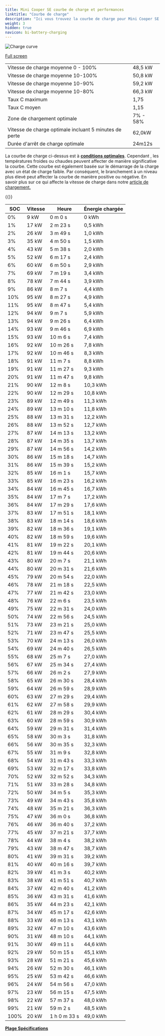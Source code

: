 ```yaml
---
title: Mini Cooper SE courbe de charge et performances
linktitle: "Courbe de charge"
description: "Ici vous trouvez la courbe de charge pour Mini Cooper SE."
weight: 3
hidden: true
navicon: bi-battery-charging
---
```

<!-- markdownlint-disable MD033 -->
<img src="/images/models/mini/cooper/cooper_se/chargingcurve.svg" alt="Charge curve" class="img-fluid">

[Full screen](/images/models/mini/cooper/cooper_se/chargingcurve.svg)


<table class="table table-striped border">
<tbody>
<tr>
<td>Vitesse de charge moyenne 0 - 100%</td><td>48,5 kW</td>
</tr>
<tr>
<td>Vitesse de charge moyenne 10-100%</td><td>50,8 kW</td>
</tr>
<tr>
<td>Vitesse de charge moyenne 10-90%</td><td>59,2 kW</td>
</tr>
<tr>
<td>Vitesse de charge moyenne 10-80%</td><td>66,3 kW</td>
</tr>
<tr>
<td>Taux C maximum</td><td>1,75</td>
</tr>
<tr>
<td>Taux C moyen</td><td>1,15</td>
</tr>
<tr>
<td>Zone de chargement optimale</td><td>7% - 58%</td>
</tr>
<tr>
<td>Vitesse de charge optimale incluant 5 minutes de perte</td><td>62,0kW</td>
</tr>
<tr>
<td>Durée d'arrêt de charge optimale</td><td>24m12s</td>
</tr>
</tbody>
</table>


La courbe de charge ci-dessus est à **[conditions optimales](../../../../../technology/battery/charging/#temperature)**. Cependant , les températures froides ou chaudes peuvent affecter de manière significative la courbe. Cette courbe est également basée sur le démarrage de la charge avec un état de charge faible. Par conséquent, le branchement à un niveau plus élevé peut affecter la courbe de manière positive ou négative. En savoir plus sur ce qui affecte la vitesse de charge dans notre [article de chargement.](../../../../../technology/battery/charging/)


{{<evkxdisplayaddarticle />}}
<table class="table table-striped border">
<thead>
<tr><th>SOC</th><th>Vitesse</th><th>Heure</th><th>Énergie chargée</th></tr>
</thead>
<tbody>
<tr>
<td>0%</td><td>9 kW</td><td> 0 m 0 s </td><td>0 kWh </td>
</tr>
<tr>
<td>1%</td><td>17 kW</td><td> 2 m 23 s </td><td>0,5 kWh </td>
</tr>
<tr>
<td>2%</td><td>26 kW</td><td> 3 m 49 s </td><td>1,0 kWh </td>
</tr>
<tr>
<td>3%</td><td>35 kW</td><td> 4 m 50 s </td><td>1,5 kWh </td>
</tr>
<tr>
<td>4%</td><td>43 kW</td><td> 5 m 38 s </td><td>2,0 kWh </td>
</tr>
<tr>
<td>5%</td><td>52 kW</td><td> 6 m 17 s </td><td>2,4 kWh </td>
</tr>
<tr>
<td>6%</td><td>60 kW</td><td> 6 m 50 s </td><td>2,9 kWh </td>
</tr>
<tr>
<td>7%</td><td>69 kW</td><td> 7 m 19 s </td><td>3,4 kWh </td>
</tr>
<tr>
<td>8%</td><td>78 kW</td><td> 7 m 44 s </td><td>3,9 kWh </td>
</tr>
<tr>
<td>9%</td><td>86 kW</td><td> 8 m 7 s </td><td>4,4 kWh </td>
</tr>
<tr>
<td>10%</td><td>95 kW</td><td> 8 m 27 s </td><td>4,9 kWh </td>
</tr>
<tr>
<td>11%</td><td>95 kW</td><td> 8 m 47 s </td><td>5,4 kWh </td>
</tr>
<tr>
<td>12%</td><td>94 kW</td><td> 9 m 7 s </td><td>5,9 kWh </td>
</tr>
<tr>
<td>13%</td><td>94 kW</td><td> 9 m 26 s </td><td>6,4 kWh </td>
</tr>
<tr>
<td>14%</td><td>93 kW</td><td> 9 m 46 s </td><td>6,9 kWh </td>
</tr>
<tr>
<td>15%</td><td>93 kW</td><td> 10 m 6 s </td><td>7,4 kWh </td>
</tr>
<tr>
<td>16%</td><td>92 kW</td><td> 10 m 26 s </td><td>7,8 kWh </td>
</tr>
<tr>
<td>17%</td><td>92 kW</td><td> 10 m 46 s </td><td>8,3 kWh </td>
</tr>
<tr>
<td>18%</td><td>91 kW</td><td> 11 m 7 s </td><td>8,8 kWh </td>
</tr>
<tr>
<td>19%</td><td>91 kW</td><td> 11 m 27 s </td><td>9,3 kWh </td>
</tr>
<tr>
<td>20%</td><td>91 kW</td><td> 11 m 47 s </td><td>9,8 kWh </td>
</tr>
<tr>
<td>21%</td><td>90 kW</td><td> 12 m 8 s </td><td>10,3 kWh </td>
</tr>
<tr>
<td>22%</td><td>90 kW</td><td> 12 m 29 s </td><td>10,8 kWh </td>
</tr>
<tr>
<td>23%</td><td>89 kW</td><td> 12 m 49 s </td><td>11,3 kWh </td>
</tr>
<tr>
<td>24%</td><td>89 kW</td><td> 13 m 10 s </td><td>11,8 kWh </td>
</tr>
<tr>
<td>25%</td><td>88 kW</td><td> 13 m 31 s </td><td>12,2 kWh </td>
</tr>
<tr>
<td>26%</td><td>88 kW</td><td> 13 m 52 s </td><td>12,7 kWh </td>
</tr>
<tr>
<td>27%</td><td>87 kW</td><td> 14 m 13 s </td><td>13,2 kWh </td>
</tr>
<tr>
<td>28%</td><td>87 kW</td><td> 14 m 35 s </td><td>13,7 kWh </td>
</tr>
<tr>
<td>29%</td><td>87 kW</td><td> 14 m 56 s </td><td>14,2 kWh </td>
</tr>
<tr>
<td>30%</td><td>86 kW</td><td> 15 m 18 s </td><td>14,7 kWh </td>
</tr>
<tr>
<td>31%</td><td>86 kW</td><td> 15 m 39 s </td><td>15,2 kWh </td>
</tr>
<tr>
<td>32%</td><td>85 kW</td><td> 16 m 1 s </td><td>15,7 kWh </td>
</tr>
<tr>
<td>33%</td><td>85 kW</td><td> 16 m 23 s </td><td>16,2 kWh </td>
</tr>
<tr>
<td>34%</td><td>84 kW</td><td> 16 m 45 s </td><td>16,7 kWh </td>
</tr>
<tr>
<td>35%</td><td>84 kW</td><td> 17 m 7 s </td><td>17,2 kWh </td>
</tr>
<tr>
<td>36%</td><td>84 kW</td><td> 17 m 29 s </td><td>17,6 kWh </td>
</tr>
<tr>
<td>37%</td><td>83 kW</td><td> 17 m 51 s </td><td>18,1 kWh </td>
</tr>
<tr>
<td>38%</td><td>83 kW</td><td> 18 m 14 s </td><td>18,6 kWh </td>
</tr>
<tr>
<td>39%</td><td>82 kW</td><td> 18 m 36 s </td><td>19,1 kWh </td>
</tr>
<tr>
<td>40%</td><td>82 kW</td><td> 18 m 59 s </td><td>19,6 kWh </td>
</tr>
<tr>
<td>41%</td><td>81 kW</td><td> 19 m 22 s </td><td>20,1 kWh </td>
</tr>
<tr>
<td>42%</td><td>81 kW</td><td> 19 m 44 s </td><td>20,6 kWh </td>
</tr>
<tr>
<td>43%</td><td>80 kW</td><td> 20 m 7 s </td><td>21,1 kWh </td>
</tr>
<tr>
<td>44%</td><td>80 kW</td><td> 20 m 31 s </td><td>21,6 kWh </td>
</tr>
<tr>
<td>45%</td><td>79 kW</td><td> 20 m 54 s </td><td>22,0 kWh </td>
</tr>
<tr>
<td>46%</td><td>78 kW</td><td> 21 m 18 s </td><td>22,5 kWh </td>
</tr>
<tr>
<td>47%</td><td>77 kW</td><td> 21 m 42 s </td><td>23,0 kWh </td>
</tr>
<tr>
<td>48%</td><td>76 kW</td><td> 22 m 6 s </td><td>23,5 kWh </td>
</tr>
<tr>
<td>49%</td><td>75 kW</td><td> 22 m 31 s </td><td>24,0 kWh </td>
</tr>
<tr>
<td>50%</td><td>74 kW</td><td> 22 m 56 s </td><td>24,5 kWh </td>
</tr>
<tr>
<td>51%</td><td>73 kW</td><td> 23 m 21 s </td><td>25,0 kWh </td>
</tr>
<tr>
<td>52%</td><td>71 kW</td><td> 23 m 47 s </td><td>25,5 kWh </td>
</tr>
<tr>
<td>53%</td><td>70 kW</td><td> 24 m 13 s </td><td>26,0 kWh </td>
</tr>
<tr>
<td>54%</td><td>69 kW</td><td> 24 m 40 s </td><td>26,5 kWh </td>
</tr>
<tr>
<td>55%</td><td>68 kW</td><td> 25 m 7 s </td><td>27,0 kWh </td>
</tr>
<tr>
<td>56%</td><td>67 kW</td><td> 25 m 34 s </td><td>27,4 kWh </td>
</tr>
<tr>
<td>57%</td><td>66 kW</td><td> 26 m 2 s </td><td>27,9 kWh </td>
</tr>
<tr>
<td>58%</td><td>65 kW</td><td> 26 m 30 s </td><td>28,4 kWh </td>
</tr>
<tr>
<td>59%</td><td>64 kW</td><td> 26 m 59 s </td><td>28,9 kWh </td>
</tr>
<tr>
<td>60%</td><td>63 kW</td><td> 27 m 29 s </td><td>29,4 kWh </td>
</tr>
<tr>
<td>61%</td><td>62 kW</td><td> 27 m 58 s </td><td>29,9 kWh </td>
</tr>
<tr>
<td>62%</td><td>61 kW</td><td> 28 m 29 s </td><td>30,4 kWh </td>
</tr>
<tr>
<td>63%</td><td>60 kW</td><td> 28 m 59 s </td><td>30,9 kWh </td>
</tr>
<tr>
<td>64%</td><td>59 kW</td><td> 29 m 31 s </td><td>31,4 kWh </td>
</tr>
<tr>
<td>65%</td><td>58 kW</td><td> 30 m 3 s </td><td>31,8 kWh </td>
</tr>
<tr>
<td>66%</td><td>56 kW</td><td> 30 m 35 s </td><td>32,3 kWh </td>
</tr>
<tr>
<td>67%</td><td>55 kW</td><td> 31 m 9 s </td><td>32,8 kWh </td>
</tr>
<tr>
<td>68%</td><td>54 kW</td><td> 31 m 43 s </td><td>33,3 kWh </td>
</tr>
<tr>
<td>69%</td><td>53 kW</td><td> 32 m 17 s </td><td>33,8 kWh </td>
</tr>
<tr>
<td>70%</td><td>52 kW</td><td> 32 m 52 s </td><td>34,3 kWh </td>
</tr>
<tr>
<td>71%</td><td>51 kW</td><td> 33 m 28 s </td><td>34,8 kWh </td>
</tr>
<tr>
<td>72%</td><td>50 kW</td><td> 34 m 5 s </td><td>35,3 kWh </td>
</tr>
<tr>
<td>73%</td><td>49 kW</td><td> 34 m 43 s </td><td>35,8 kWh </td>
</tr>
<tr>
<td>74%</td><td>48 kW</td><td> 35 m 21 s </td><td>36,3 kWh </td>
</tr>
<tr>
<td>75%</td><td>47 kW</td><td> 36 m 0 s </td><td>36,8 kWh </td>
</tr>
<tr>
<td>76%</td><td>46 kW</td><td> 36 m 40 s </td><td>37,2 kWh </td>
</tr>
<tr>
<td>77%</td><td>45 kW</td><td> 37 m 21 s </td><td>37,7 kWh </td>
</tr>
<tr>
<td>78%</td><td>44 kW</td><td> 38 m 4 s </td><td>38,2 kWh </td>
</tr>
<tr>
<td>79%</td><td>43 kW</td><td> 38 m 47 s </td><td>38,7 kWh </td>
</tr>
<tr>
<td>80%</td><td>41 kW</td><td> 39 m 31 s </td><td>39,2 kWh </td>
</tr>
<tr>
<td>81%</td><td>40 kW</td><td> 40 m 16 s </td><td>39,7 kWh </td>
</tr>
<tr>
<td>82%</td><td>39 kW</td><td> 41 m 3 s </td><td>40,2 kWh </td>
</tr>
<tr>
<td>83%</td><td>38 kW</td><td> 41 m 51 s </td><td>40,7 kWh </td>
</tr>
<tr>
<td>84%</td><td>37 kW</td><td> 42 m 40 s </td><td>41,2 kWh </td>
</tr>
<tr>
<td>85%</td><td>36 kW</td><td> 43 m 31 s </td><td>41,6 kWh </td>
</tr>
<tr>
<td>86%</td><td>35 kW</td><td> 44 m 23 s </td><td>42,1 kWh </td>
</tr>
<tr>
<td>87%</td><td>34 kW</td><td> 45 m 17 s </td><td>42,6 kWh </td>
</tr>
<tr>
<td>88%</td><td>33 kW</td><td> 46 m 13 s </td><td>43,1 kWh </td>
</tr>
<tr>
<td>89%</td><td>32 kW</td><td> 47 m 10 s </td><td>43,6 kWh </td>
</tr>
<tr>
<td>90%</td><td>31 kW</td><td> 48 m 10 s </td><td>44,1 kWh </td>
</tr>
<tr>
<td>91%</td><td>30 kW</td><td> 49 m 11 s </td><td>44,6 kWh </td>
</tr>
<tr>
<td>92%</td><td>29 kW</td><td> 50 m 15 s </td><td>45,1 kWh </td>
</tr>
<tr>
<td>93%</td><td>28 kW</td><td> 51 m 21 s </td><td>45,6 kWh </td>
</tr>
<tr>
<td>94%</td><td>26 kW</td><td> 52 m 30 s </td><td>46,1 kWh </td>
</tr>
<tr>
<td>95%</td><td>25 kW</td><td> 53 m 42 s </td><td>46,6 kWh </td>
</tr>
<tr>
<td>96%</td><td>24 kW</td><td> 54 m 56 s </td><td>47,0 kWh </td>
</tr>
<tr>
<td>97%</td><td>23 kW</td><td> 56 m 15 s </td><td>47,5 kWh </td>
</tr>
<tr>
<td>98%</td><td>22 kW</td><td> 57 m 37 s </td><td>48,0 kWh </td>
</tr>
<tr>
<td>99%</td><td>21 kW</td><td> 59 m 2 s </td><td>48,5 kWh </td>
</tr>
<tr>
<td>100%</td><td>20 kW</td><td>1 h 0 m 33 s </td><td>49,0 kWh </td>
</tr>
</tbody>
</table>

<div class="mt-3 mb-3">
<a href="../rangeandconsumption/" class="text-decoration-none text-black">
<strong><i class="bi-arrow-left"></i> Plage </strong>
</a>
<a href="../specifications/" class="text-decoration-none text-black float-end">
<strong>Spécifications <i class="bi-arrow-right"></i></strong>
</a>
</div>
